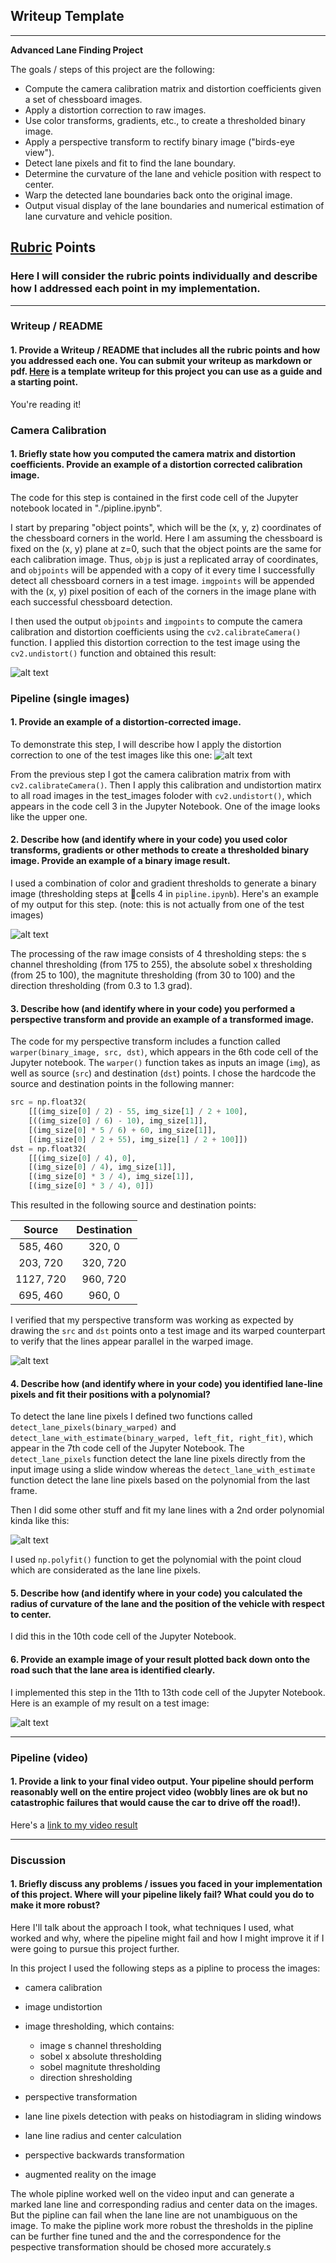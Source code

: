## Writeup Template

---

**Advanced Lane Finding Project**

The goals / steps of this project are the following:

* Compute the camera calibration matrix and distortion coefficients given a set of chessboard images.
* Apply a distortion correction to raw images.
* Use color transforms, gradients, etc., to create a thresholded binary image.
* Apply a perspective transform to rectify binary image ("birds-eye view").
* Detect lane pixels and fit to find the lane boundary.
* Determine the curvature of the lane and vehicle position with respect to center.
* Warp the detected lane boundaries back onto the original image.
* Output visual display of the lane boundaries and numerical estimation of lane curvature and vehicle position.

[//]: # (Image References)

[image1]: ./examples/undistort_output.png "Undistorted"
[image2]: ./test_images/test1.png "Road Transformed"
[image3]: ./examples/binary_combo_example.png "Binary Example"
[image4]: ./examples/warped_straight_lines.png "Warp Example"
[image5]: ./examples/color_fit_lines.png "Fit Visual"
[image6]: ./examples/example_output.png "Output"
[image7]: ./examples/calibration.png "Calibration"
[video1]: ./project_video.mp4 "Video"

## [Rubric](https://review.udacity.com/#!/rubrics/571/view) Points

### Here I will consider the rubric points individually and describe how I addressed each point in my implementation.  

---

### Writeup / README

#### 1. Provide a Writeup / README that includes all the rubric points and how you addressed each one.  You can submit your writeup as markdown or pdf.  [Here](https://github.com/udacity/CarND-Advanced-Lane-Lines/blob/master/writeup_template.md) is a template writeup for this project you can use as a guide and a starting point.  

You're reading it!

### Camera Calibration

#### 1. Briefly state how you computed the camera matrix and distortion coefficients. Provide an example of a distortion corrected calibration image.

The code for this step is contained in the first code cell of the Jupyter notebook located in "./pipline.ipynb".  

I start by preparing "object points", which will be the (x, y, z) coordinates of the chessboard corners in the world. Here I am assuming the chessboard is fixed on the (x, y) plane at z=0, such that the object points are the same for each calibration image.  Thus, `objp` is just a replicated array of coordinates, and `objpoints` will be appended with a copy of it every time I successfully detect all chessboard corners in a test image.  `imgpoints` will be appended with the (x, y) pixel position of each of the corners in the image plane with each successful chessboard detection.  

I then used the output `objpoints` and `imgpoints` to compute the camera calibration and distortion coefficients using the `cv2.calibrateCamera()` function.  I applied this distortion correction to the test image using the `cv2.undistort()` function and obtained this result: 

![alt text][image1]


### Pipeline (single images)

#### 1. Provide an example of a distortion-corrected image.

To demonstrate this step, I will describe how I apply the distortion correction to one of the test images like this one:
![alt text][image7]

From the previous step I got the camera calibration matrix from with `cv2.calibrateCamera()`. Then I apply this calibration and undistortion matirx to all road images in the test_images foloder with `cv2.undistort()`, which appears in the code cell 3 in the Jupyter Notebook. One of the image looks like the upper one.


#### 2. Describe how (and identify where in your code) you used color transforms, gradients or other methods to create a thresholded binary image.  Provide an example of a binary image result.

I used a combination of color and gradient thresholds to generate a binary image (thresholding steps at cells 4 in `pipline.ipynb`).  Here's an example of my output for this step.  (note: this is not actually from one of the test images)

![alt text][image3]

The processing of the raw image consists of 4 thresholding steps: the s channel thresholding (from 175 to 255), the absolute sobel x thresholding (from 25 to 100), the magnitute thresholding (from 30 to 100) and the direction thresholding (from 0.3 to 1.3 grad). 

#### 3. Describe how (and identify where in your code) you performed a perspective transform and provide an example of a transformed image.

The code for my perspective transform includes a function called `warper(binary_image, src, dst)`, which appears in the 6th code cell of the Jupyter notebook.  The `warper()` function takes as inputs an image (`img`), as well as source (`src`) and destination (`dst`) points.  I chose the hardcode the source and destination points in the following manner:

```python
src = np.float32(
    [[(img_size[0] / 2) - 55, img_size[1] / 2 + 100],
    [((img_size[0] / 6) - 10), img_size[1]],
    [(img_size[0] * 5 / 6) + 60, img_size[1]],
    [(img_size[0] / 2 + 55), img_size[1] / 2 + 100]])
dst = np.float32(
    [[(img_size[0] / 4), 0],
    [(img_size[0] / 4), img_size[1]],
    [(img_size[0] * 3 / 4), img_size[1]],
    [(img_size[0] * 3 / 4), 0]])
```

This resulted in the following source and destination points:

| Source        | Destination   | 
|:-------------:|:-------------:| 
| 585, 460      | 320, 0        | 
| 203, 720      | 320, 720      |
| 1127, 720     | 960, 720      |
| 695, 460      | 960, 0        |

I verified that my perspective transform was working as expected by drawing the `src` and `dst` points onto a test image and its warped counterpart to verify that the lines appear parallel in the warped image.

![alt text][image4]

#### 4. Describe how (and identify where in your code) you identified lane-line pixels and fit their positions with a polynomial?
To detect the lane line pixels I defined two functions called `detect_lane_pixels(binary_warped)` and `detect_lane_with_estimate(binary_warped, left_fit, right_fit)`, which appear in the 7th code cell of the Jupyter Notebook. The `detect_lane_pixels` function detect the lane line pixels directly from the input image using a slide window whereas the `detect_lane_with_estimate` function detect the lane line pixels based on the polynomial from the last frame. 

Then I did some other stuff and fit my lane lines with a 2nd order polynomial kinda like this:

![alt text][image5]

I used `np.polyfit()` function to get the polynomial with the point cloud which are considerated as the lane line pixels. 

#### 5. Describe how (and identify where in your code) you calculated the radius of curvature of the lane and the position of the vehicle with respect to center.

I did this in the 10th code cell of the Jupyter Notebook.

#### 6. Provide an example image of your result plotted back down onto the road such that the lane area is identified clearly.

I implemented this step in the 11th to 13th code cell of the Jupyter Notebook.  Here is an example of my result on a test image:

![alt text][image6]

---

### Pipeline (video)

#### 1. Provide a link to your final video output.  Your pipeline should perform reasonably well on the entire project video (wobbly lines are ok but no catastrophic failures that would cause the car to drive off the road!).

Here's a [link to my video result](./test_video1.mp4)

---

### Discussion

#### 1. Briefly discuss any problems / issues you faced in your implementation of this project.  Where will your pipeline likely fail?  What could you do to make it more robust?

Here I'll talk about the approach I took, what techniques I used, what worked and why, where the pipeline might fail and how I might improve it if I were going to pursue this project further.  

In this project I used the following steps as a pipline to process the images:

* camera calibration
* image undistortion
* image thresholding, which contains: 
    
    * image s channel thresholding
    * sobel x absolute thresholding
    * sobel magnitute thresholding
    * direction shresholding

* perspective transformation
* lane line pixels detection with peaks on histodiagram in sliding windows
* lane line radius and center calculation
* perspective backwards transformation
* augmented reality on the image

The whole pipline worked well on the video input and can generate a marked lane line and corresponding radius and center data on the images. But the pipline can fail when the lane line are not unambiguous on the image. To make the pipline work more robust the thresholds in the pipline can be further fine tuned and the and the correspondence for the pespective transformation should be chosed more accurately.s